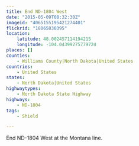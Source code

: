 ```yaml
---
title: End ND-1804 West
date: "2015-05-09T08:32:30Z"
imageid: "4065155195421274401"
flickrid: "18065830395"
location:
    latitude: 48.002457114194215
    longitude: -104.04399275779724
places: []
counties:
    - Williams County|North Dakota|United States
countries:
    - United States
states:
    - North Dakota|United States
highwaytypes:
    - North Dakota State Highway
highways:
    - ND-1804
tags:
    - Shield

---
```

End ND-1804 West at the Montana line.